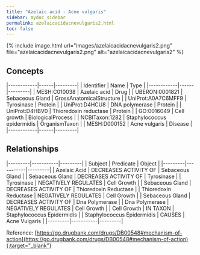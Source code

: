 ```yaml
---
title: "Azelaic acid - Acne vulgaris"
sidebar: mydoc_sidebar
permalink: azelaicacidacnevulgaris2.html
toc: false 
---
```


{% include image.html url="images/azelaicacidacnevulgaris2.png" file="azelaicacidacnevulgaris2.png" alt="azelaicacidacnevulgaris2" %}

## Concepts

|------------|------|---------|
| Identifier | Name | Type    |
|------------|------|---------|
| MESH:C010038 | Azelaic acid | Drug |
| UBERON:0001821 | Sebaceous Gland | GrossAnatomicalStructure |
| UniProt:A0A7C6MFF9 | Tyrosinase | Protein |
| UniProt:D4HCU8 | DNA polymerase | Protein |
| UniProt:D4HBV0 | Thioredoxin reductase | Protein |
| GO:0016049 | Cell growth | BiologicalProcess |
| NCBITaxon:1282 | Staphylococcus epidermidis | OrganismTaxon |
| MESH:D000152 | Acne vulgaris | Disease |
|------------|------|---------|

## Relationships

|---------|-----------|---------|
| Subject | Predicate | Object  |
|---------|-----------|---------|
| Azelaic Acid | DECREASES ACTIVITY OF | Sebaceous Gland |
| Sebaceous Gland | DECREASES ACTIVITY OF | Tyrosinase |
| Tyrosinase | NEGATIVELY REGULATES | Cell Growth |
| Sebaceous Gland | DECREASES ACTIVITY OF | Thioredoxin Reductase |
| Thioredoxin Reductase | NEGATIVELY REGULATES | Cell Growth |
| Sebaceous Gland | DECREASES ACTIVITY OF | Dna Polymerase |
| Dna Polymerase | NEGATIVELY REGULATES | Cell Growth |
| Cell Growth | IN TAXON | Staphylococcus Epidermidis |
| Staphylococcus Epidermidis | CAUSES | Acne Vulgaris |
|---------|-----------|---------|

Reference: [https://go.drugbank.com/drugs/DB00548#mechanism-of-action](https://go.drugbank.com/drugs/DB00548#mechanism-of-action){:target="_blank"}